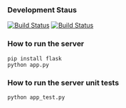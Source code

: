 ### Development Staus
[![Build Status](https://travis-ci.org/crazyguitar/cheatsheet.svg)](https://travis-ci.org/crazyguitar/cheatsheet)
[![Build Status](https://drone.io/github.com/crazyguitar/cheatsheet/status.png)](https://drone.io/github.com/crazyguitar/cheatsheet/latest)

### How to run the server

```
pip install flask
python app.py
```

### How to run the server unit tests
```
python app_test.py
```
